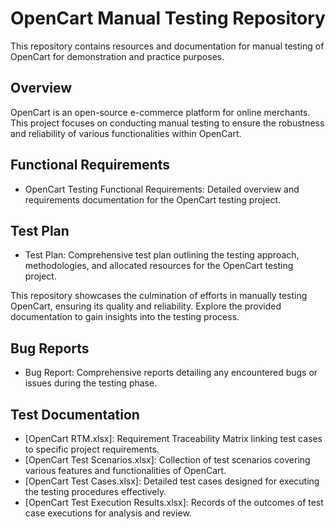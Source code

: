 # OpenCart Manual Testing Repository

This repository contains resources and documentation for manual testing of OpenCart for demonstration and practice purposes.

## Overview

OpenCart is an open-source e-commerce platform for online merchants. This project focuses on conducting manual testing to ensure the robustness and reliability of various functionalities within OpenCart.

## Functional Requirements

- OpenCart Testing Functional Requirements: Detailed overview and requirements documentation for the OpenCart testing project.

## Test Plan

- Test Plan: Comprehensive test plan outlining the testing approach, methodologies, and allocated resources for the OpenCart testing project.

This repository showcases the culmination of efforts in manually testing OpenCart, ensuring its quality and reliability. Explore the provided documentation to gain insights into the testing process.

## Bug Reports

- Bug Report: Comprehensive reports detailing any encountered bugs or issues during the testing phase.

## Test Documentation

- [OpenCart RTM.xlsx]: Requirement Traceability Matrix linking test cases to specific project requirements.
- [OpenCart Test Scenarios.xlsx]: Collection of test scenarios covering various features and functionalities of OpenCart.
- [OpenCart Test Cases.xlsx]: Detailed test cases designed for executing the testing procedures effectively.
- [OpenCart Test Execution Results.xlsx]: Records of the outcomes of test case executions for analysis and review.




